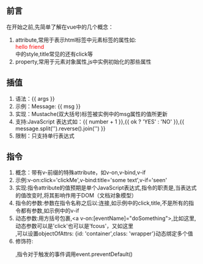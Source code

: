 ## 前言
在开始之前,先简单了解在vue中的几个概念：
1. attribute,常用于表示html标签中元素标签的属性如:<div style="color:red" title="this is a example">hello friend</div>中的style,title常见的还有click等
2. property,常用于元素对象属性,js中实例初始化的那些属性

## 插值
1. 语法：{{ args }}
2. 示例：<span>Message: {{ msg }}</span>
3. 实现：Mustache(双大括号)标签被实例中的msg属性的值所更新
4. 支持:JavaScript 表达式如：{{ number + 1 }},{{ ok ? 'YES' : 'NO' }},{{ message.split('').reverse().join('') }}
5. 限制：只支持单行表达式

## 指令
1. 概念：带有v-前缀的特殊attribute，如v-on,v-bind,v-if
2. 示例:v-on:click='clickMe',v-bind:title='some text',v-if='seen'
3. 实现:指令attribute的值预期是单个JavaScript表达式,指令的职责是,当表达式的值改变时,将其影响作用于DOM（文档对象模型）
4. 指令的参数:参数在指令名称之后以:连接,如示例中的click,title,不是所有的指令都有参数,如示例中的v-if
5. 动态参数:用方括号包裹,<a v-on:[eventName]="doSomething">,比如这里,动态参数可以是'click'也可以是'fcous'，又如这里<div v-bind="objectOfAttrs">,可以设置objectOfAttrs: {id: 'container',class: 'wrapper'}动态绑定多个值
6. 修饰符:<form v-on:submit.prevent="onSubmit"></form>,指令对于触发的事件调用event.preventDefault()
